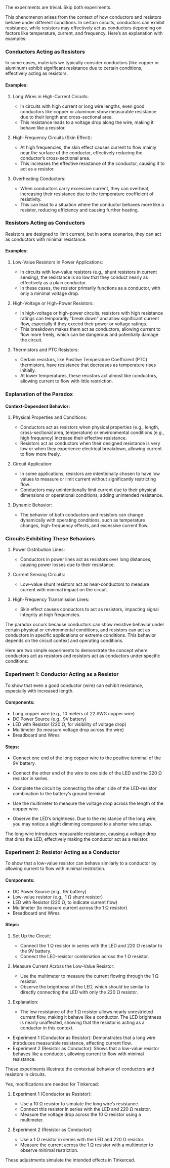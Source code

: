 The experiments are trivial. Skip both experiments.

This phenomenon arises from the context of how conductors and resistors behave under different conditions. In certain circuits, conductors can exhibit resistance, while resistors may effectively act as conductors depending on factors like temperature, current, and frequency. Here’s an explanation with examples:

### Conductors Acting as Resistors

In some cases, materials we typically consider conductors (like copper or aluminum) exhibit significant resistance due to certain conditions, effectively acting as resistors.

#### Examples:

1. Long Wires in High-Current Circuits:
   - In circuits with high current or long wire lengths, even good conductors like copper or aluminum show measurable resistance due to their length and cross-sectional area.
   - This resistance leads to a voltage drop along the wire, making it behave like a resistor.

2. High-Frequency Circuits (Skin Effect):
   - At high frequencies, the skin effect causes current to flow mainly near the surface of the conductor, effectively reducing the conductor’s cross-sectional area.
   - This increases the effective resistance of the conductor, causing it to act as a resistor.

3. Overheating Conductors:
   - When conductors carry excessive current, they can overheat, increasing their resistance due to the temperature coefficient of resistivity.
   - This can lead to a situation where the conductor behaves more like a resistor, reducing efficiency and causing further heating.

### Resistors Acting as Conductors

Resistors are designed to limit current, but in some scenarios, they can act as conductors with minimal resistance.

#### Examples:

1. Low-Value Resistors in Power Applications:
   - In circuits with low-value resistors (e.g., shunt resistors in current sensing), the resistance is so low that they conduct nearly as effectively as a plain conductor.
   - In these cases, the resistor primarily functions as a conductor, with only a minimal voltage drop.

2. High-Voltage or High-Power Resistors:
   - In high-voltage or high-power circuits, resistors with high resistance ratings can temporarily "break down" and allow significant current flow, especially if they exceed their power or voltage ratings.
   - This breakdown makes them act as conductors, allowing current to flow more freely, which can be dangerous and potentially damage the circuit.

3. Thermistors and PTC Resistors:
   - Certain resistors, like Positive Temperature Coefficient (PTC) thermistors, have resistance that decreases as temperature rises initially.
   - At lower temperatures, these resistors act almost like conductors, allowing current to flow with little restriction.

### Explanation of the Paradox

#### Context-Dependent Behavior:

1. Physical Properties and Conditions:
   - Conductors act as resistors when physical properties (e.g., length, cross-sectional area, temperature) or environmental conditions (e.g., high frequency) increase their effective resistance.
   - Resistors act as conductors when their designed resistance is very low or when they experience electrical breakdown, allowing current to flow more freely.

2. Circuit Application:
   - In some applications, resistors are intentionally chosen to have low values to measure or limit current without significantly restricting flow.
   - Conductors may unintentionally limit current due to their physical dimensions or operational conditions, adding unintended resistance.

3. Dynamic Behavior:
   - The behavior of both conductors and resistors can change dynamically with operating conditions, such as temperature changes, high-frequency effects, and excessive current flow.

### Circuits Exhibiting These Behaviors

1. Power Distribution Lines:
   - Conductors in power lines act as resistors over long distances, causing power losses due to their resistance.

2. Current Sensing Circuits:
   - Low-value shunt resistors act as near-conductors to measure current with minimal impact on the circuit.

3. High-Frequency Transmission Lines:
   - Skin effect causes conductors to act as resistors, impacting signal integrity at high frequencies.

The paradox occurs because conductors can show resistive behavior under certain physical or environmental conditions, and resistors can act as conductors in specific applications or extreme conditions. This behavior depends on the circuit context and operating conditions.

Here are two simple experiments to demonstrate the concept where conductors act as resistors and resistors act as conductors under specific conditions:

### Experiment 1: Conductor Acting as a Resistor

To show that even a good conductor (wire) can exhibit resistance, especially with increased length.

#### Components:

- Long copper wire (e.g., 10 meters of 22 AWG copper wire)
- DC Power Source (e.g., 9V battery)
- LED with Resistor (220 Ω, for visibility of voltage drop)
- Multimeter (to measure voltage drop across the wire)
- Breadboard and Wires

#### Steps:

   - Connect one end of the long copper wire to the positive terminal of the 9V battery.
   - Connect the other end of the wire to one side of the LED and the 220 Ω resistor in series.
   - Complete the circuit by connecting the other side of the LED-resistor combination to the battery’s ground terminal.

   - Use the multimeter to measure the voltage drop across the length of the copper wire.
   - Observe the LED’s brightness. Due to the resistance of the long wire, you may notice a slight dimming compared to a shorter wire setup.

The long wire introduces measurable resistance, causing a voltage drop that dims the LED, effectively making the conductor act as a resistor.

### Experiment 2: Resistor Acting as a Conductor

To show that a low-value resistor can behave similarly to a conductor by allowing current to flow with minimal restriction.

#### Components:

- DC Power Source (e.g., 9V battery)
- Low-value resistor (e.g., 1 Ω shunt resistor)
- LED with Resistor (220 Ω, to indicate current flow)
- Multimeter (to measure current across the 1 Ω resistor)
- Breadboard and Wires

#### Steps:

1. Set Up the Circuit:
   - Connect the 1 Ω resistor in series with the LED and 220 Ω resistor to the 9V battery.
   - Connect the LED-resistor combination across the 1 Ω resistor.

2. Measure Current Across the Low-Value Resistor:
   - Use the multimeter to measure the current flowing through the 1 Ω resistor.
   - Observe the brightness of the LED, which should be similar to directly connecting the LED with only the 220 Ω resistor.

3. Explanation:
   - The low resistance of the 1 Ω resistor allows nearly unrestricted current flow, making it behave like a conductor. The LED brightness is nearly unaffected, showing that the resistor is acting as a conductor in this context.

- Experiment 1 (Conductor as Resistor): Demonstrates that a long wire introduces measurable resistance, affecting current flow.
- Experiment 2 (Resistor as Conductor): Shows that a low-value resistor behaves like a conductor, allowing current to flow with minimal resistance.

These experiments illustrate the contextual behavior of conductors and resistors in circuits.

Yes, modifications are needed for Tinkercad:

1. Experiment 1 (Conductor as Resistor):
   - Use a 10 Ω resistor to simulate the long wire’s resistance.
   - Connect this resistor in series with the LED and 220 Ω resistor.
   - Measure the voltage drop across the 10 Ω resistor using a multimeter.

2. Experiment 2 (Resistor as Conductor):
   - Use a 1 Ω resistor in series with the LED and 220 Ω resistor.
   - Measure the current across the 1 Ω resistor with a multimeter to observe minimal restriction.

These adjustments simulate the intended effects in Tinkercad.
